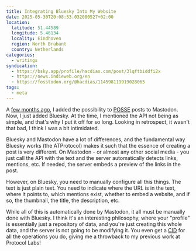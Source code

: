```yaml
---
title: Integrating Bluesky Into My Website
date: 2025-05-30T20:08:53.032080527+02:00
location:
  latitude: 51.44589
  longitude: 5.46134
  locality: Eindhoven
  region: North Brabant
  country: Netherlands
categories:
  - writings
syndication:
  - https://bsky.app/profile/hacdias.com/post/3lqftbiddfi2x
  - https://news.indieweb.org/en
  - https://fosstodon.org/@hacdias/114598119919028065
tags:
  - meta
---
```


A [few months ago](/2025/03/03/recently/), I added the possibility to [POSSE](https://indieweb.org/POSSE "Publish (on your) Own Site, Syndicate Elsewhere") posts to Mastodon. Now, I just added Bluesky. At the time, I mentioned the API not being as simple, and that's why I put it off for so long. Looking in retrospect, it wasn't that bad, I think I was a bit intimidated.

Bluesky and Mastodon have a lot of differences, and the fundamental way Bluesky works (the ATProtocol) makes it such that the essence of creating a post is very different. On Mastodon - or almost any other social media - you just call the API with the text and the server automatically detects links, mentions, etc. If needed, the server embeds a preview of the links in the post.

However, on Bluesky, you need to manually configure all this things. The text is just plain text. You need to indicate where the URL is in the text, where it points to, which mentions exist, whether to embed a website, and if so, the thumbnail, the title, the description, etc.

While all of this is automatically done by Mastodon, it all must be manually done with Bluesky. I think it's an interesting philosophy, where your "profile" is essentially just a repository of data, and you're just creating this whole data, and the server is not going to be modifying it. You even get a [CID](https://docs.ipfs.tech/concepts/content-addressing/ "Content Identifier") for all the operations you do, giving me a throwback to my previous work at Protocol Labs!
